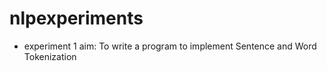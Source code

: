 # nlpexperiments
<ul>
<li>
experiment 1 aim: To write a program to implement Sentence and Word Tokenization
 </ul>

